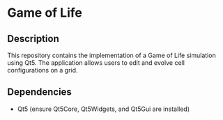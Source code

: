 # Game of Life

## Description
This repository contains the implementation of a Game of Life simulation using Qt5. The application allows users to edit and evolve cell configurations on a grid.

## Dependencies
- Qt5 (ensure Qt5Core, Qt5Widgets, and Qt5Gui are installed)

